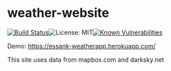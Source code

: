 # weather-website
[![Build Status](https://travis-ci.com/essankov/weather-website.svg?branch=master)](https://travis-ci.com/essankov/weather-website)![License: MIT](https://img.shields.io/badge/License-MIT-blue.svg)[![Known Vulnerabilities](https://snyk.io//test/github/essankov/weather-website/badge.svg?targetFile=package.json)](https://snyk.io//test/github/essankov/weather-website?targetFile=package.json)

Demo:
https://essank-weatherapp.herokuapp.com/

This site uses data from mapbox.com and darksky.net
